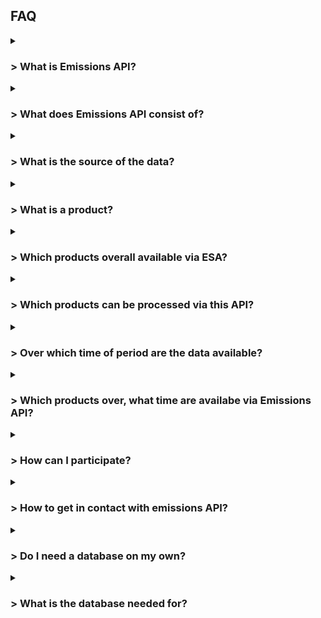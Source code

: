 <h2>FAQ</h2>

<details>
<summary><h3> > What is Emissions API?</h3></summary>
  <div style="margin-left: 20px;">
    Emissions API (application programming interface) is a service like the project slogan (easy access to satellite-based emissions data) suggest. With the <a href="https://api.emissions-api.org/ui/">swaggerUI</a> you can get a feeling for the data and submit test requests.<br>
  </div>
<br></details>

<details>
<summary><h3> > What does Emissions API consist of?</h3></summary>
  <div style="margin-left: 20px;">
    The Emissions API consists of several projects that are all available on <a href="https://github.com/emissions-api">github</a>:
    <ul>
      <li>The <a href="https://github.com/emissions-api/sentinel5dl">sentinel5dl</a> project downloads data from the ESA and stores these .nc files to your hard drive.</li>
      <li>The <a href="https://github.com/emissions-api/sentinel5algorithms">sentinel5algorithm</a> project pre processes the downloaded .nc files.</li>
      <li>The <a href="https://github.com/emissions-api/emissions-api">emissions-api</a> project uses the sentinel5dl and sentinel5algorithm and puts the data into a database and serves it via an API.</li>
    </ul>
  </div>
<br></details>

<details>
<summary><h3> > What is the source of the data?</h3></summary>
  <div style="margin-left: 20px;">
    The data source is the <a href="https://www.esa.int">European Space Agency (ESA)</a> satellite <a href="https://www.esa.int/Applications/Observing_the_Earth/Copernicus/Sentinel-5P">Sentinel-5P </a>.<br>
  </div>
<br></details>

<details>
<summary><h3> > What is a product?</h3></summary>
  <div style="margin-left: 20px;">
    The satellite Sentinel-5P monitors different gas concentrations and aerosols in the atmosphere. Those different substances are called products.<br>
  </div>
<br></details>

<details>
<summary><h3> > Which products overall available via ESA?</h3></summary>
  <div style="margin-left: 20px;">
    We are focused on Sentinel-5 level-2 products:
    <ul>
      <li>Ozone (O3)</li>
      <li>Nitrogen dioxide (NO2)</li>
      <li>Sulfur dioxide (SO2)</li>
      <li>Formaldehyde (HCHO)</li>
      <li>Glyoxal (CHOCHO)</li>
      <li>Methane (CH4)</li>
      <li>Carbon monoxide (CO)</li>
      <li>Cloud effective fraction</li>
      <li>Aerosol UV apsorption index</li>
      <li>Surface effective albedo</li>
      <li>UV spectrally resolved irradiance at surface</li>
    </ul>
  </div>
  But the ESA have <a href="https://sentinel.esa.int/web/sentinel/missions/sentinel-5/data-products">more</a>.<br>
<br></details>

<details>
<summary><h3> > Which products can be processed via this API?</h3></summary>
  <div style="margin-left: 20px;">
    Currently only carbon monoxide (CO).<br>
  </div>
<br></details>

<details>
<summary><h3> > Over which time of period are the data available?</h3></summary>
  <div style="margin-left: 20px;">
    The life-time of that satellite is 7.5 years. A successor satellite is planned.<br>
  </div>
<br></details>

<details>
<summary><h3> > Which products over, what time are availabe via Emissions API?</h3></summary>
  <div style="margin-left: 20px;">
    We started with one product (CO) and imported from january til september 2019. But we are constantly working on importing more products over a longer period.<br>
  </div>
<br></details>

<details>
<summary><h3> > How can I participate?</h3></summary>
  <div style="margin-left: 20px;">
    This is an open source project hosted on github. This means everybody can bring input and help improving the project, by e.g.:
    <ul>
      <li>using the API (tag the project) and create awesome use cases by visualizing the data</li>
      <li>forking the project and working on issues</li>
      <li>collaborate on the documentation</li>
      <li>creating issues with new ideas</li>
    </ul>
    For more information about how to contribute see <a href="https://github.com/emissions-api/emissions-api/blob/master/CONTRIBUTING.rst">here</a>.<br>
  </div>
<br></details>

<details>
<summary><h3> > How to get in contact with emissions API?</h3></summary>
  <div style="margin-left: 20px;">
    Via <a href="mailto:info@emissions-api.org">info@emissions-api.org</a>, <a href="https://twitter.com/emissions_api">twitter</a>, <a href="https://mastodon.social/@emissions_api">mastodon</a> or by leaving a comment e.g. on an issue.<br>
  </div>
 <br></details>

<details>
<summary><h3> > Do I need a database on my own?</h3></summary>
  <div style="margin-left: 20px;">
    No, because you can use the emissions API database by using the <a href="https://api.emissions-api.org/ui/">project API</a> and use the resulting data for your own purpose.<br>But if you would like to set up your own database server click <a href="https://github.com/emissions-api/emissions-api/blob/master/README.rst">here</a>.<br>
  </div>
<br></details>

<details>
<summary><h3> > What is the database needed for?</h3></summary>
  <div style="margin-left: 20px;">
    The database is used to store and serve the pre-processed data for <a href="https://github.com/emissions-api/project-notes/tree/master/user-stories">further usage</a> via the emissons API.<br>
  </div>
<br></details>